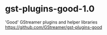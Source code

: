 # gst-plugins-good-1.0
'Good' GStreamer plugins and helper libraries https://github.com/GStreamer/gst-plugins-good
